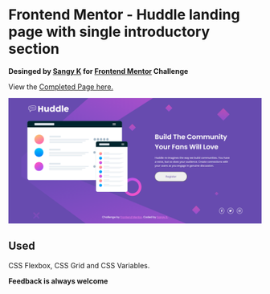 # Frontend Mentor - Huddle landing page with single introductory section

**Desinged by [Sangy K](https://github.com/sansk) for [Frontend Mentor](https://www.frontendmentor.io) Challenge**

View the [Completed Page here.]()

![Completed Design preview for the Profile card component coding challenge](./design/completed.png)

## Used

CSS Flexbox, CSS Grid and CSS Variables.


**Feedback is always welcome**
